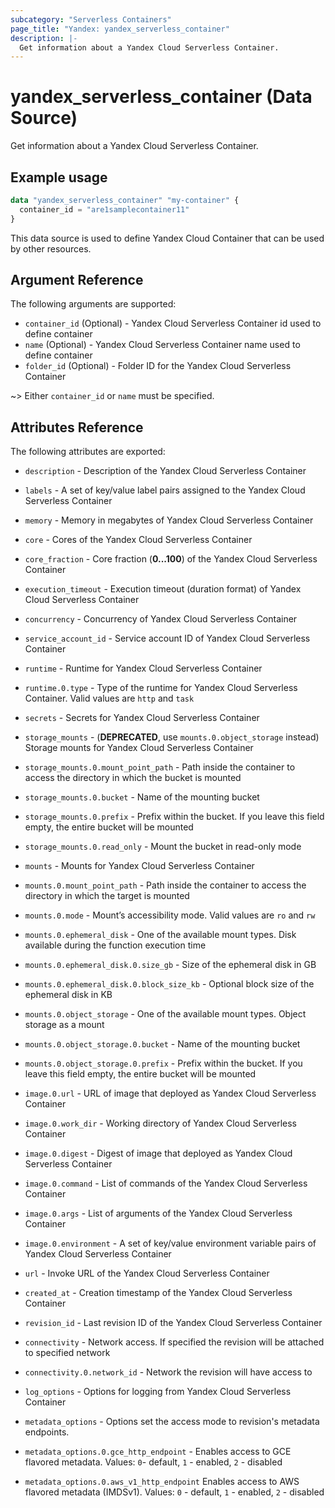 ```yaml
---
subcategory: "Serverless Containers"
page_title: "Yandex: yandex_serverless_container"
description: |-
  Get information about a Yandex Cloud Serverless Container.
---
```


# yandex_serverless_container (Data Source)

Get information about a Yandex Cloud Serverless Container.

## Example usage

```terraform
data "yandex_serverless_container" "my-container" {
  container_id = "are1samplecontainer11"
}
```

This data source is used to define Yandex Cloud Container that can be used by other resources.

## Argument Reference

The following arguments are supported:

* `container_id` (Optional) - Yandex Cloud Serverless Container id used to define container
* `name` (Optional) - Yandex Cloud Serverless Container name used to define container
* `folder_id` (Optional) - Folder ID for the Yandex Cloud Serverless Container

~> Either `container_id` or `name` must be specified.

## Attributes Reference

The following attributes are exported:

* `description` - Description of the Yandex Cloud Serverless Container
* `labels` - A set of key/value label pairs assigned to the Yandex Cloud Serverless Container
* `memory` - Memory in megabytes of Yandex Cloud Serverless Container
* `core` - Cores of the Yandex Cloud Serverless Container
* `core_fraction` - Core fraction (**0...100**) of the Yandex Cloud Serverless Container
* `execution_timeout` - Execution timeout (duration format) of Yandex Cloud Serverless Container
* `concurrency` - Concurrency of Yandex Cloud Serverless Container
* `service_account_id` - Service account ID of Yandex Cloud Serverless Container
* `runtime` - Runtime for Yandex Cloud Serverless Container
* `runtime.0.type` - Type of the runtime for Yandex Cloud Serverless Container. Valid values are `http` and `task`

* `secrets` - Secrets for Yandex Cloud Serverless Container

* `storage_mounts` - (**DEPRECATED**, use `mounts.0.object_storage` instead) Storage mounts for Yandex Cloud Serverless Container
* `storage_mounts.0.mount_point_path` - Path inside the container to access the directory in which the bucket is mounted
* `storage_mounts.0.bucket` - Name of the mounting bucket
* `storage_mounts.0.prefix` - Prefix within the bucket. If you leave this field empty, the entire bucket will be mounted
* `storage_mounts.0.read_only` - Mount the bucket in read-only mode

* `mounts` - Mounts for Yandex Cloud Serverless Container
* `mounts.0.mount_point_path` - Path inside the container to access the directory in which the target is mounted
* `mounts.0.mode` - Mount’s accessibility mode. Valid values are `ro` and `rw`
* `mounts.0.ephemeral_disk` - One of the available mount types. Disk available during the function execution time
* `mounts.0.ephemeral_disk.0.size_gb` - Size of the ephemeral disk in GB
* `mounts.0.ephemeral_disk.0.block_size_kb` - Optional block size of the ephemeral disk in KB
* `mounts.0.object_storage` - One of the available mount types. Object storage as a mount
* `mounts.0.object_storage.0.bucket` - Name of the mounting bucket
* `mounts.0.object_storage.0.prefix` - Prefix within the bucket. If you leave this field empty, the entire bucket will be mounted
* `image.0.url` - URL of image that deployed as Yandex Cloud Serverless Container
* `image.0.work_dir` - Working directory of Yandex Cloud Serverless Container
* `image.0.digest` - Digest of image that deployed as Yandex Cloud Serverless Container
* `image.0.command` - List of commands of the Yandex Cloud Serverless Container
* `image.0.args` - List of arguments of the Yandex Cloud Serverless Container
* `image.0.environment` - A set of key/value environment variable pairs of Yandex Cloud Serverless Container
* `url` - Invoke URL of the Yandex Cloud Serverless Container
* `created_at` - Creation timestamp of the Yandex Cloud Serverless Container
* `revision_id` - Last revision ID of the Yandex Cloud Serverless Container
* `connectivity` - Network access. If specified the revision will be attached to specified network
* `connectivity.0.network_id` - Network the revision will have access to
* `log_options` - Options for logging from Yandex Cloud Serverless Container

* `metadata_options` - Options set the access mode to revision's metadata endpoints.
* `metadata_options.0.gce_http_endpoint` - Enables access to GCE flavored metadata. Values: `0`- default, `1` - enabled, `2` - disabled
* `metadata_options.0.aws_v1_http_endpoint` Enables access to AWS flavored metadata (IMDSv1). Values: `0` - default, `1` - enabled, `2` - disabled